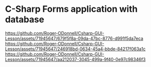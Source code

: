 # C-Sharp Forms application with database 

https://github.com/Roger-ODonnell/Csharp-GUI-Lesson/assets/71945647/679f5f8a-09da-47bc-8776-d991f5da7eca
https://github.com/Roger-ODonnell/Csharp-GUI-Lesson/assets/71945647/246918bd-0634-45a4-bbde-84217f063a1c
https://github.com/Roger-ODonnell/Csharp-GUI-Lesson/assets/71945647/aa212037-3045-499a-9f40-0e97c98346f3
